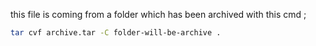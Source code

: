 this file is coming from a folder which has been archived with this cmd ;


```sh
tar cvf archive.tar -C folder-will-be-archive .
```
